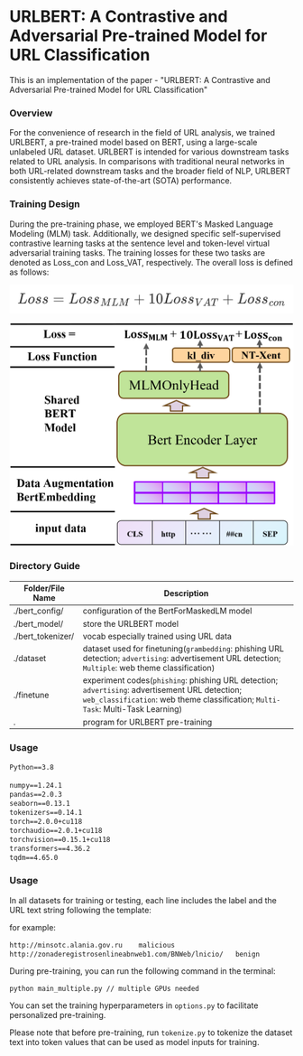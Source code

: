 # URLBERT: A Contrastive and Adversarial Pre-trained Model for URL Classification
This is an implementation of the paper - "URLBERT: A Contrastive and Adversarial Pre-trained Model for URL Classification"

### Overview

For the convenience of research in the field of URL analysis, we trained URLBERT, a pre-trained model based on BERT, using a large-scale unlabeled URL dataset. URLBERT is intended for various downstream tasks related to URL analysis. In comparisons with traditional neural networks in both URL-related downstream tasks and the broader field of NLP, URLBERT consistently achieves state-of-the-art (SOTA) performance.

### Training Design

During the pre-training phase, we employed BERT's Masked Language Modeling (MLM) task. Additionally, we designed specific self-supervised contrastive learning tasks at the sentence level and token-level virtual adversarial training tasks. The training losses for these two tasks are denoted as Loss_con and Loss_VAT, respectively. The overall loss is defined as follows:

![Loss](./media/Loss.png)

![FrameWork](./media/FrameWork.png)

### Directory Guide

| Folder/File Name  | Description                                                  |
| ----------------- | ------------------------------------------------------------ |
| ./bert_config/    | configuration of the BertForMaskedLM model                   |
| ./bert_model/     | store the URLBERT model                                      |
| ./bert_tokenizer/ | vocab especially trained using URL data                      |
| ./dataset         | dataset used for finetuning(`grambedding`: phishing URL detection; `advertising`: advertisement URL detection; `Multiple`: web theme classification) |
| ./finetune        | experiment codes(`phishing`: phishing URL detection; `advertising`: advertisement URL detection; `web_classification`: web theme classification; `Multi-Task`: Multi-Task Learning) |
| .                 | program for URLBERT pre-training                             |

### Usage

```
Python==3.8

numpy==1.24.1
pandas==2.0.3
seaborn==0.13.1
tokenizers==0.14.1
torch==2.0.0+cu118
torchaudio==2.0.1+cu118
torchvision==0.15.1+cu118
transformers==4.36.2
tqdm==4.65.0
```

### Usage

In all datasets for training or testing, each line includes the label and the URL text string following the template:

for example:

```
http://minsotc.alania.gov.ru	malicious
http://zonaderegistrosenlineabnweb1.com/BNWeb/lnicio/	benign 
```

During pre-training, you can run the following command in the terminal:

``` 
python main_multiple.py // multiple GPUs needed
```

You can set the training hyperparameters in `options.py` to facilitate personalized pre-training.

Please note that before pre-training, run `tokenize.py` to tokenize the dataset text into token values that can be used as model inputs for training.